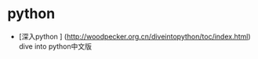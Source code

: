 python
======

* [深入python ] (http://woodpecker.org.cn/diveintopython/toc/index.html)  dive into python中文版
